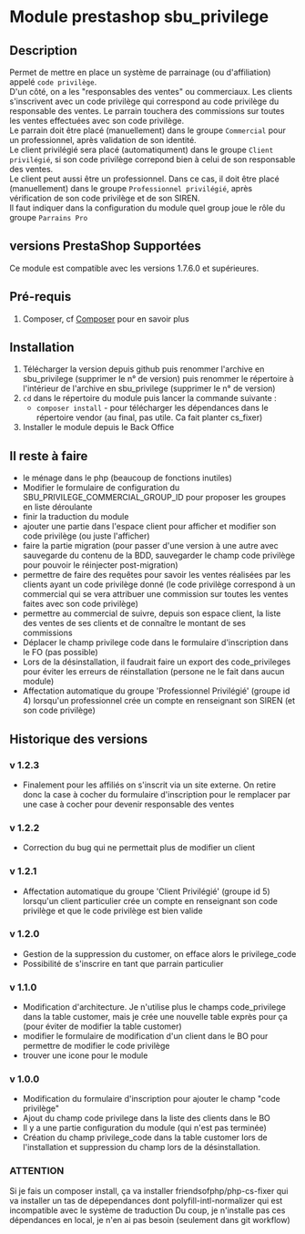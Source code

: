 # Module prestashop sbu_privilege #

## Description ##

Permet de mettre en place un système de parrainage (ou d'affiliation) appelé `code privilège`.  
D'un côté, on a les "responsables des ventes" ou commerciaux.
Les clients s'inscrivent avec un code privilège qui correspond au code privilège du responsable des ventes. Le parrain touchera des commissions sur toutes les ventes effectuées avec son code privilège.  
Le parrain doit être placé (manuellement) dans le groupe `Commercial` pour un professionnel, après validation de son identité.  
Le client privilégié sera placé (automatiqument) dans le groupe `Client privilégié`, si son code privilège correpond bien à celui de son responsable des ventes.  
Le client peut aussi être un professionnel. Dans ce cas, il doit être placé (manuellement) dans le groupe `Professionnel privilégié`, après vérification de son code privilège et de son SIREN.  
Il faut indiquer dans la configuration du module quel group joue le rôle du groupe `Parrains Pro`  

## versions PrestaShop Supportées ##

 Ce module est compatible avec les versions 1.7.6.0 et supérieures.
 
## Pré-requis ##
 
  1. Composer, cf [Composer](https://getcomposer.org/) pour en savoir plus
 
## Installation ##
  1. Télécharger la version depuis github puis renommer l'archive en sbu_privilege (supprimer le n° de version) puis renommer le répertoire à l'intérieur de l'archive en sbu_privilege (supprimer le n° de version)
  2. `cd` dans le répertoire du module puis lancer la commande suivante :
      - `composer install` - pour télécharger les dépendances dans le répertoire vendor (au final, pas utile. Ca fait planter cs_fixer)
  3. Installer le module depuis le Back Office

## Il reste à faire ##
- le ménage dans le php (beaucoup de fonctions inutiles)
- Modifier le formulaire de configuration du SBU_PRIVILEGE_COMMERCIAL_GROUP_ID pour proposer les groupes en liste déroulante
- finir la traduction du module
- ajouter une partie dans l'espace client pour afficher et modifier son code privilège (ou juste l'afficher)
- faire la partie migration (pour passer d'une version à une autre avec sauvegarde du contenu de la BDD, sauvegarder le champ code privilège pour pouvoir le réinjecter post-migration)
- permettre de faire des requêtes pour savoir les ventes réalisées par les clients ayant un code privilège donné (le code privilège correspond à un commercial qui se vera attribuer une commission sur toutes les ventes faites avec son code privilège)
- permettre au commercial de suivre, depuis son espace client, la liste des ventes de ses clients et de connaître le montant de ses commissions
- Déplacer le champ privilege code dans le formulaire d'inscription dans le FO (pas possible)
- Lors de la désinstallation, il faudrait faire un export des code_privileges pour éviter les erreurs de réinstallation (persone ne le fait dans aucun module)
- Affectation automatique du groupe 'Professionnel Privilégié' (groupe id 4) lorsqu'un professionnel crée un compte en renseignant son SIREN (et son code privilège)


## Historique des versions ##
### v 1.2.3  ###
- Finalement pour les affiliés on s'inscrit via un site externe. On retire donc la case à cocher du formulaire d'inscription pour le remplacer par une case à cocher pour devenir responsable des ventes

### v 1.2.2  ###
- Correction du bug qui ne permettait plus de modifier un client

### v 1.2.1  ###
- Affectation automatique du groupe 'Client Privilégié' (groupe id 5) lorsqu'un client particulier crée un compte en renseignant son code privilège et que le code privilège est bien valide

### v 1.2.0  ###
- Gestion de la suppression du customer, on efface alors le privilege_code
- Possibilité de s'inscrire en tant que parrain particulier

### v 1.1.0  ###
- Modification d'architecture. Je n'utilise plus le champs code_privilege dans la table customer, mais je crée une nouvelle table exprès pour ça (pour éviter de modifier la table customer)
- modifier le formulaire de modification d'un client dans le BO pour permettre de modifier le code privilège
- trouver une icone pour le module

### v 1.0.0  ###
- Modification du formulaire d'inscription pour ajouter le champ "code privilège"  
- Ajout du champ code privilege dans la liste des clients dans le BO  
- Il y a une partie configuration du module (qui n'est pas terminée)  
- Création du champ privilege_code dans la table customer lors de l'installation et suppression du champ lors de la désinstallation.

### ATTENTION ###
Si je fais un composer install, ça va installer friendsofphp/php-cs-fixer qui va installer un tas de dépependances dont polyfill-intl-normalizer qui est incompatible avec le système de traduction
Du coup, je n'installe pas ces dépendances en local, je n'en ai pas besoin (seulement dans git workflow)

